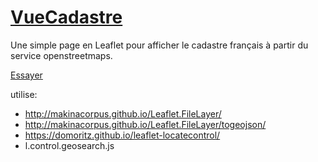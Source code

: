 # [VueCadastre](http://ccpfa.github.io/Vue_Cadastre_IGN)
Une simple page en Leaflet pour afficher le cadastre français à partir du service openstreetmaps.

[Essayer](http://ccpfa.github.io/Vue_Cadastre_IGN)


utilise:
- http://makinacorpus.github.io/Leaflet.FileLayer/
- http://makinacorpus.github.io/Leaflet.FileLayer/togeojson/
- https://domoritz.github.io/leaflet-locatecontrol/
- l.control.geosearch.js
